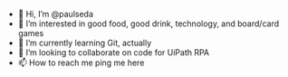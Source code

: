 - 👋 Hi, I’m @paulseda
- 👀 I’m interested in good food, good drink, technology, and board/card games
- 🌱 I’m currently learning Git, actually
- 💞️ I’m looking to collaborate on code for UiPath RPA
- 📫 How to reach me ping me here

<!---
paulseda/paulseda is a ✨ special ✨ repository because its `README.md` (this file) appears on your GitHub profile.
You can click the Preview link to take a look at your changes.
--->
